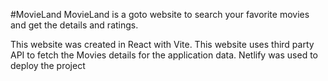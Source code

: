 #MovieLand
MovieLand is a goto website to search your favorite movies and get the details and ratings.

This website was created in React with Vite.
This website uses third party API to fetch the Movies details for the application data.
Netlify was used to deploy the project 
